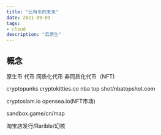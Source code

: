 ```yaml
---
title: "比特币的未来"
date: 2021-09-09
tags:
- cloud
description: "云原生"
---
```


## 概念

原生币 代币 同质化代币 非同质化代币（NFT) 

cryptopunks
cryptokitties.co
nba top shot/nbatopshot.com

cryptoslam.io
opensea.io(NFT市场)

sandbox.game/cn/map

淘宝店发行/Rarible/幻核






